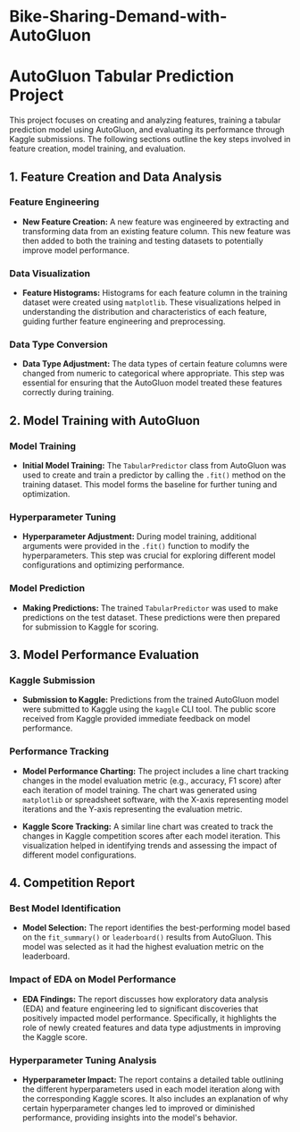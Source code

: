 # Bike-Sharing-Demand-with-AutoGluon

# AutoGluon Tabular Prediction Project

This project focuses on creating and analyzing features, training a tabular prediction model using AutoGluon, and evaluating its performance through Kaggle submissions. The following sections outline the key steps involved in feature creation, model training, and evaluation.

## 1. Feature Creation and Data Analysis

### Feature Engineering
- **New Feature Creation:** A new feature was engineered by extracting and transforming data from an existing feature column. This new feature was then added to both the training and testing datasets to potentially improve model performance.

### Data Visualization
- **Feature Histograms:** Histograms for each feature column in the training dataset were created using `matplotlib`. These visualizations helped in understanding the distribution and characteristics of each feature, guiding further feature engineering and preprocessing.

### Data Type Conversion
- **Data Type Adjustment:** The data types of certain feature columns were changed from numeric to categorical where appropriate. This step was essential for ensuring that the AutoGluon model treated these features correctly during training.

## 2. Model Training with AutoGluon

### Model Training
- **Initial Model Training:** The `TabularPredictor` class from AutoGluon was used to create and train a predictor by calling the `.fit()` method on the training dataset. This model forms the baseline for further tuning and optimization.

### Hyperparameter Tuning
- **Hyperparameter Adjustment:** During model training, additional arguments were provided in the `.fit()` function to modify the hyperparameters. This step was crucial for exploring different model configurations and optimizing performance.

### Model Prediction
- **Making Predictions:** The trained `TabularPredictor` was used to make predictions on the test dataset. These predictions were then prepared for submission to Kaggle for scoring.

## 3. Model Performance Evaluation

### Kaggle Submission
- **Submission to Kaggle:** Predictions from the trained AutoGluon model were submitted to Kaggle using the `kaggle` CLI tool. The public score received from Kaggle provided immediate feedback on model performance.

### Performance Tracking
- **Model Performance Charting:** The project includes a line chart tracking changes in the model evaluation metric (e.g., accuracy, F1 score) after each iteration of model training. The chart was generated using `matplotlib` or spreadsheet software, with the X-axis representing model iterations and the Y-axis representing the evaluation metric.

- **Kaggle Score Tracking:** A similar line chart was created to track the changes in Kaggle competition scores after each model iteration. This visualization helped in identifying trends and assessing the impact of different model configurations.

## 4. Competition Report

### Best Model Identification
- **Model Selection:** The report identifies the best-performing model based on the `fit_summary()` or `leaderboard()` results from AutoGluon. This model was selected as it had the highest evaluation metric on the leaderboard.

### Impact of EDA on Model Performance
- **EDA Findings:** The report discusses how exploratory data analysis (EDA) and feature engineering led to significant discoveries that positively impacted model performance. Specifically, it highlights the role of newly created features and data type adjustments in improving the Kaggle score.

### Hyperparameter Tuning Analysis
- **Hyperparameter Impact:** The report contains a detailed table outlining the different hyperparameters used in each model iteration along with the corresponding Kaggle scores. It also includes an explanation of why certain hyperparameter changes led to improved or diminished performance, providing insights into the model's behavior.
